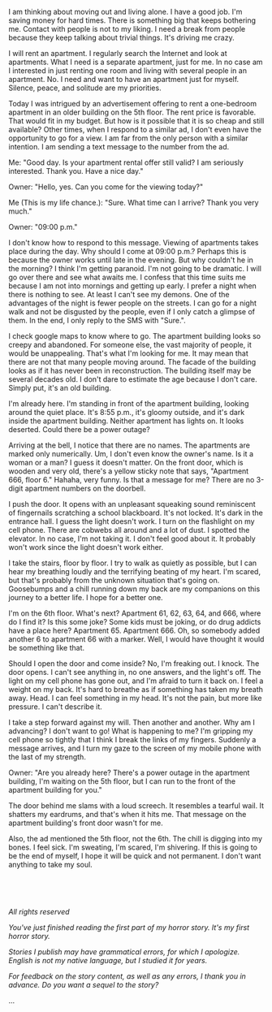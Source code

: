 I am thinking about moving out and living alone. I have a good job. I'm saving money for hard times. There is something big that keeps bothering me. Contact with people is not to my liking. I need a break from people because they keep talking about trivial things. It's driving me crazy.

I will rent an apartment. I regularly search the Internet and look at apartments. What I need is a separate apartment, just for me. In no case am I interested in just renting one room and living with several people in an apartment. No. I need and want to have an apartment just for myself. Silence, peace, and solitude are my priorities.

Today I was intrigued by an advertisement offering to rent a one-bedroom apartment in an older building on the 5th floor. The rent price is favorable. That would fit in my budget. But how is it possible that it is so cheap and still available? Other times, when I respond to a similar ad, I don't even have the opportunity to go for a view. I am far from the only person with a similar intention. I am sending a text message to the number from the ad.

Me: "Good day. Is your apartment rental offer still valid? I am seriously interested. Thank you. Have a nice day."

Owner: "Hello, yes. Can you come for the viewing today?"

Me (This is my life chance.): "Sure. What time can I arrive? Thank you very much."

Owner: "09:00 p.m."

I don't know how to respond to this message. Viewing of apartments takes place during the day. Why should I come at 09:00 p.m.? Perhaps this is because the owner works until late in the evening. But why couldn't he in the morning? I think I'm getting paranoid. I'm not going to be dramatic. I will go over there and see what awaits me. I confess that this time suits me because I am not into mornings and getting up early. I prefer a night when there is nothing to see. At least I can't see my demons. One of the advantages of the night is fewer people on the streets. I can go for a night walk and not be disgusted by the people, even if I only catch a glimpse of them. In the end, I only reply to the SMS with "Sure.".

I check google maps to know where to go. The apartment building looks so creepy and abandoned. For someone else, the vast majority of people, it would be unappealing. That's what I'm looking for me. It may mean that there are not that many people moving around. The facade of the building looks as if it has never been in reconstruction. The building itself may be several decades old. I don't dare to estimate the age because I don't care. Simply put, it's an old building.

I'm already here. I'm standing in front of the apartment building, looking around the quiet place. It's 8:55 p.m., it's gloomy outside, and it's dark inside the apartment building. Neither apartment has lights on. It looks deserted. Could there be a power outage?

Arriving at the bell, I notice that there are no names. The apartments are marked only numerically. Um, I don't even know the owner's name. Is it a woman or a man? I guess it doesn't matter. On the front door, which is wooden and very old, there's a yellow sticky note that says, "Apartment 666, floor 6." Hahaha, very funny. Is that a message for me? There are no 3-digit apartment numbers on the doorbell.

I push the door. It opens with an unpleasant squeaking sound reminiscent of fingernails scratching a school blackboard. It's not locked. It's dark in the entrance hall. I guess the light doesn't work. I turn on the flashlight on my cell phone. There are cobwebs all around and a lot of dust. I spotted the elevator. In no case, I'm not taking it. I don't feel good about it. It probably won't work since the light doesn't work either.

I take the stairs, floor by floor. I try to walk as quietly as possible, but I can hear my breathing loudly and the terrifying beating of my heart. I'm scared, but that's probably from the unknown situation that's going on. Goosebumps and a chill running down my back are my companions on this journey to a better life. I hope for a better one.

I'm on the 6th floor. What's next? Apartment 61, 62, 63, 64, and 666, where do I find it? Is this some joke? Some kids must be joking, or do drug addicts have a place here? Apartment 65. Apartment 666. Oh, so somebody added another 6 to apartment 66 with a marker. Well, I would have thought it would be something like that.

Should I open the door and come inside? No, I'm freaking out. I knock. The door opens. I can't see anything in, no one answers, and the light's off. The light on my cell phone has gone out, and I'm afraid to turn it back on. I feel a weight on my back. It's hard to breathe as if something has taken my breath away. Head. I can feel something in my head. It's not the pain, but more like pressure. I can't describe it.

I take a step forward against my will. Then another and another. Why am I advancing? I don't want to go! What is happening to me? I'm gripping my cell phone so tightly that I think I break the links of my fingers. Suddenly a message arrives, and I turn my gaze to the screen of my mobile phone with the last of my strength.

Owner: "Are you already here? There's a power outage in the apartment building, I'm waiting on the 5th floor, but I can run to the front of the apartment building for you."

The door behind me slams with a loud screech. It resembles a tearful wail. It shatters my eardrums, and that's when it hits me. That message on the apartment building's front door wasn't for me.

Also, the ad mentioned the 5th floor, not the 6th. The chill is digging into my bones. I feel sick. I'm sweating, I'm scared, I'm shivering. If this is going to be the end of myself, I hope it will be quick and not permanent. I don't want anything to take my soul.

&#x200B;

&#x200B;

*All rights reserved*

*You've just finished reading the first part of my horror story. It's my first horror story.*

*Stories I publish may have grammatical errors, for which I apologize. English is not my native language, but I studied it for years.*

*For feedback on the story content, as well as any errors, I thank you in advance. Do you want a sequel to the story?*

...